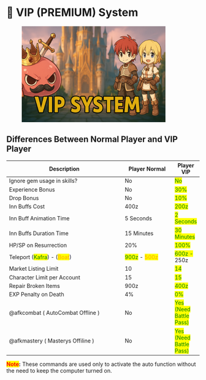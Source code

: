 # 👑 VIP (PREMIUM) System

<figure><img src="../.gitbook/assets/image (1) (1) (1) (1) (1) (1) (1) (1) (1) (1) (1) (1) (1) (1) (1) (1).png" alt="" width="375"><figcaption></figcaption></figure>

## Differences Between Normal Player and VIP Player

<table><thead><tr><th width="383">Description</th><th width="144">Player Normal</th><th>Player VIP</th></tr></thead><tbody><tr><td>Ignore gem usage in skills?</td><td>No</td><td><mark style="color:green;">No</mark></td></tr><tr><td>Experience Bonus</td><td>No</td><td><mark style="color:green;">30%</mark></td></tr><tr><td>Drop Bonus</td><td>No</td><td><mark style="color:green;">10%</mark></td></tr><tr><td>Inn Buffs Cost</td><td>400z</td><td><mark style="color:green;">200z</mark></td></tr><tr><td>Inn Buff Animation Time</td><td>5 Seconds</td><td><mark style="color:green;">2 Seconds</mark></td></tr><tr><td>Inn Buffs Duration Time</td><td>15 Minutes</td><td><mark style="color:green;">30 Minutes</mark></td></tr><tr><td>HP/SP on Resurrection</td><td>20%</td><td><mark style="color:green;">100%</mark></td></tr><tr><td>Teleport (<mark style="color:green;">Kafra</mark>) - (<mark style="color:orange;">Boat</mark>)</td><td><mark style="color:green;">900z</mark> - <mark style="color:orange;">500z</mark></td><td><mark style="color:green;">600z -</mark> 250z</td></tr><tr><td>Market Listing Limit</td><td>10</td><td><mark style="color:green;">14</mark></td></tr><tr><td>Character Limit per Account</td><td>15</td><td><mark style="color:green;">15</mark></td></tr><tr><td>Repair Broken Items</td><td>900z</td><td><mark style="color:green;">400z</mark></td></tr><tr><td>EXP Penalty on Death</td><td>4%</td><td><mark style="color:green;">0%</mark></td></tr><tr><td>@afkcombat ( AutoCombat Offline )</td><td>No</td><td><mark style="color:green;">Yes (Need Battle Pass)</mark></td></tr><tr><td>@afkmastery ( Masterys Offiline ) </td><td>No</td><td><mark style="color:green;">Yes  (Need Battle Pass)</mark></td></tr></tbody></table>

<mark style="color:red;">**Note**</mark>**:** These commands are used only to activate the auto function without the need to keep the computer turned on.

